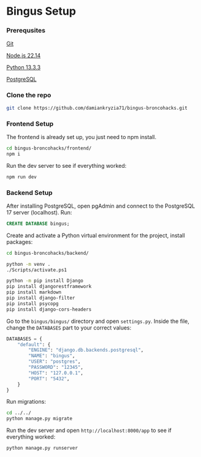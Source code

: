 # Bingus Setup

### Prerequsites
[Git](https://github.com/git-for-windows/git/releases/download/v2.49.0.windows.1/Git-2.49.0-64-bit.exe)

[Node.js 22.14](https://nodejs.org/dist/v22.14.0/node-v22.14.0-x64.msi)

[Python 13.3.3](https://www.python.org/ftp/python/3.13.3/python-3.13.3-amd64.exe)

[PostgreSQL](https://sbp.enterprisedb.com/getfile.jsp?fileid=1259505)

### Clone the repo
```bash
git clone https://github.com/damiankryzia71/bingus-broncohacks.git
```

### Frontend Setup
The frontend is already set up, you just need to npm install.
```bash
cd bingus-broncohacks/frontend/
npm i
```
Run the dev server to see if everything worked:
```bash
npm run dev
```

### Backend Setup
After installing PostgreSQL, open pgAdmin and connect to the PostgreSQL 17 server (localhost).
Run:
```sql
CREATE DATABASE bingus;
```
Create and activate a Python virtual environment for the project, install packages:
```bash
cd bingus-broncohacks/backend/

python -m venv .
./Scripts/activate.ps1

python -m pip install Django
pip install djangorestframework
pip install markdown
pip install django-filter
pip install psycopg
pip install django-cors-headers
```
Go to the `bingus/bingus/` directory and open `settings.py`. Inside the file, change the `DATABASES` part to your correct values:
```py
DATABASES = {
    "default": {
        "ENGINE": "django.db.backends.postgresql",
        "NAME": "bingus",
        "USER": "postgres",
        "PASSWORD": "12345",
        "HOST": "127.0.0.1",
        "PORT": "5432",
    }
}
```
Run migrations:
```bash
cd ../../
python manage.py migrate
```
Run the dev server and open `http://localhost:8000/app` to see if everything worked:
```bash
python manage.py runserver
```
